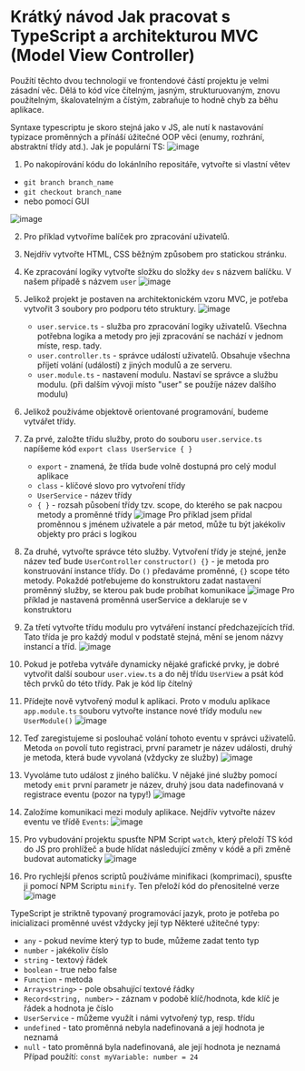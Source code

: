 # Krátký návod Jak pracovat s TypeScript a architekturou MVC (Model View Controller)

Použítí těchto dvou technologií ve frontendové částí projektu je velmi zásadní věc. Dělá to kód více čítelným, jasným, strukturuovaným, znovu použítelným, škalovatelným a čístým, zabraňuje to hodně chyb za běhu aplikace. 

Syntaxe typescriptu je skoro stejná jako v JS, ale nutí k nastavování typizace proměnných a přínáší úžitečné OOP věci (enumy, rozhrání, abstraktní třídy atd.).
Jak je populární TS:
![image](https://leanylabs.com/static/02ff5ba0a38fbb029a79f858497c1773/bcd01/octoverse.png)


1. Po nakopírování kódu do lokánlního repositáře, vytvořte si vlastní větev 
- ```git branch branch_name```
- ```git checkout branch_name```
- nebo pomocí GUI

![image](https://i.imgur.com/L7YB37I.png)

2. Pro příklad vytvoříme balíček pro zpracování uživatelů.
3. Nejdřív vytvořte HTML, CSS běžným způsobem pro statickou stránku.
4. Ke zpracování logiky vytvořte složku do složky ```dev``` s názvem balíčku. V našem případě s názvem ```user```
![image](https://i.imgur.com/8o1G3V1.png)
6. Jelikož projekt je postaven na architektonickém vzoru MVC, je potřeba vytvořit 3 soubory pro podporu této struktury.
![image](https://i.imgur.com/pEs7aUC.png)
   - ```user.service.ts``` - služba pro zpracování logiky uživatelů. Všechna potřebna logika a metody pro jeji zpracování se nachází v jednom míste, resp. tady.
   - ```user.controller.ts``` - správce událostí uživatelů. Obsahuje všechna příjetí volání (událostí) z jiných modulů a ze serveru.
   - ```user.module.ts``` - nastavení modulu. Nastaví se správce a službu modulu.
   (při dalším vývoji místo "user" se použíje název dalšího modulu)
7. Jelikož používáme objektově orientované programování, budeme vytvářet třídy.
8. Za prvé, založte třídu služby, proto do souboru ```user.service.ts``` napíšeme kód ```export class UserService { }```
   - ```export``` - znamená, že třída bude volně dostupná pro celý modul aplikace
   - ```class``` - klíčové slovo pro vytvoření třídy
   - ```UserService``` - název třídy
   - ```{ }``` - rozsah působení třídy tzv. scope, do kterého se pak nacpou metody a proměnné třídy
   ![image](https://i.imgur.com/TlyXXAW.png)
  Pro příklad jsem přídal proměnnou s jménem uživatele a pár metod, může tu být jakékoliv objekty pro práci s logikou
9. Za druhé, vytvořte správce této služby. Vytvoření třídy je stejné, jenže název teď bude ```UserController```
    ```constructor() {}``` - je metoda pro konstruování instance třídy. Do ```()``` předaváme proměnné, ```{}``` scope této metody.
   Pokaždé potřebujeme do konstruktoru zadat nastavení proměnný služby, se kterou pak bude probíhat komunikace
    ![image](https://i.imgur.com/0RiqZHt.png)
   Pro příklad je nastavená proměnná userService a deklaruje se v konstruktoru
10. Za třetí vytvořte třídu modulu pro vytváření instancí předchazejících tříd. Tato třída je pro každý modul v podstatě stejná, mění se jenom názvy instancí a tříd.
  ![image](https://i.imgur.com/KZNNDdX.png)
11. Pokud je potřeba vytváře dynamicky nějaké grafické prvky, je dobré vytvořit další soubour ```user.view.ts``` a do něj třídu ```UserView``` a psát kód těch prvků do této třídy. Pak je kód líp čítelný
12. Přídejte nově vytvořený modul k aplikaci. Proto v modulu aplikace ```app.module.ts``` souboru vytvořte instance nové třídy modulu
  ```new UserModule()```
    ![image](https://i.imgur.com/qLcXWoD.png)
13. Teď zaregistujeme si poslouhač volání tohoto eventu v správci uživatelů.
    Metoda ```on``` povolí tuto registraci, první parametr je název události, druhý je metoda, která bude vyvolaná (vždycky ze služby) 
   ![image](https://github.com/baiukov/DietApplication/assets/57836519/a6485f6b-c3b5-4894-b6e9-73bf5d39fdc1)

14. Vyvoláme tuto událost z jiného balíčku. V nějaké jiné služby pomocí metody ```emit``` první parametr je název, druhý jsou data nadefinovaná v registrace eventu (pozor na typy!)
![image](https://github.com/baiukov/DietApplication/assets/57836519/a418c5d1-a396-4cfb-b86d-c6045b818234)


15. Založíme komunikaci mezi moduly aplikace. Nejdřív vytvořte název eventu ve třídě ```Events```:
    ![image](https://i.imgur.com/wvT0f6v.png) 

16. Pro vybudování projektu spusťte NPM Script ```watch```, který přeloží TS kód do JS pro prohlížeč a bude hlídat následující změny v kódě a při změně budovat automaticky
![image](https://i.imgur.com/wklGxLn.png)

17. Pro rychlejší přenos scriptů používáme minifikaci (komprimaci), spusťte ji pomocí NPM Scriptu ```minify```. Ten přeloží kód do přenositelné verze
   ![image](https://i.imgur.com/oGC154T.png)

 TypeScript je striktně typovaný programovácí jazyk, proto je potřeba po inicializaci proměnné uvést vždycky její typ
 Některé užitečné typy:
 - ```any``` - pokud nevíme který typ to bude, můžeme zadat tento typ
 - ```number``` - jakékoliv číslo
 - ```string``` - textový řádek
 - ```boolean``` - true nebo false
 - ```Function``` - metoda
 - ```Array<string>``` - pole obsahující textové řádky
 - ```Record<string, number>``` - záznam v podobě klíč/hodnota, kde klíč je řádek a hodnota je číslo
 - ```UserService``` - můžeme využít i námi vytvořený typ, resp. třídu
 - ```undefined``` - tato proměnná nebyla nadefinovaná a její hodnota je neznamá
 - ```null``` - tato proměnná byla nadefinovaná, ale její hodnota je neznamá
 Případ použítí: ```const myVariable: number = 24```
 
 
